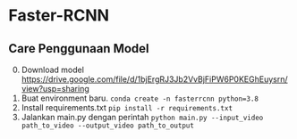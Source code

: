 # Faster-RCNN

## Care Penggunaan Model
0. Download model https://drive.google.com/file/d/1bjErgRJ3Jb2VvBjFiPW6P0KEGhEuysrn/view?usp=sharing
1. Buat environment baru.
```conda create -n fasterrcnn python=3.8```
2. Install requirements.txt
```pip install -r requirements.txt```
3. Jalankan main.py dengan perintah
```python main.py --input_video path_to_video --output_video path_to_output```
